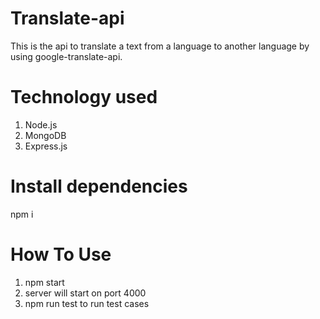 # Translate-api
This is the api to translate a text from a language to another language by using google-translate-api.

# Technology used
1. Node.js
2. MongoDB
3. Express.js

# Install dependencies
npm i 

# How To Use

1. npm start 
2. server will start on port 4000
3. npm run test  to run test cases

